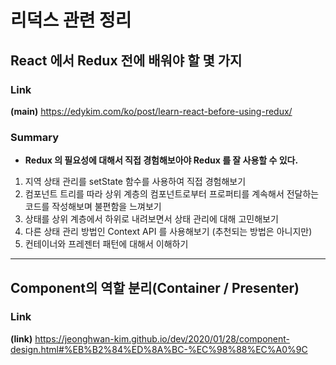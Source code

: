 # 리덕스 관련 정리

## React 에서 Redux 전에 배워야 할 몇 가지

### Link

**(main)** https://edykim.com/ko/post/learn-react-before-using-redux/

### Summary

- **Redux 의 필요성에 대해서 직접 경험해보아야 Redux 를 잘 사용할 수 있다.**

1. 지역 상태 관리를 setState 함수를 사용하여 직접 경험해보기
2. 컴포넌트 트리를 따라 상위 계층의 컴포넌트로부터 프로퍼티를 계속해서 전달하는 코드를 작성해보며 불편함을 느껴보기
3. 상태를 상위 계층에서 하위로 내려보면서 상태 관리에 대해 고민해보기
4. 다른 상태 관리 방법인 Context API 를 사용해보기 (추천되는 방법은 아니지만)
5. 컨테이너와 프레젠터 패턴에 대해서 이해하기

---

## Component의 역할 분리(Container / Presenter)

### Link

**(link)** https://jeonghwan-kim.github.io/dev/2020/01/28/component-design.html#%EB%B2%84%ED%8A%BC-%EC%98%88%EC%A0%9C

